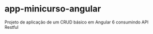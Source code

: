# app-minicurso-angular

Projeto de aplicação de um CRUD básico em Angular 6 consumindo API Restful
